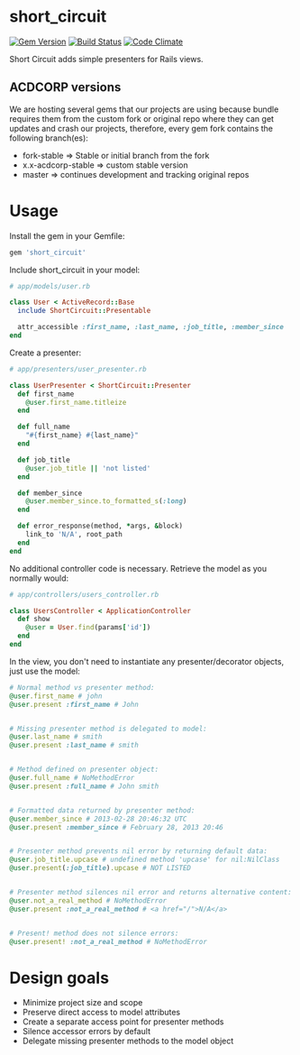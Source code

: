 short_circuit
=============

[![Gem Version](https://badge.fury.io/rb/short_circuit.png)](http://badge.fury.io/rb/short_circuit) [![Build Status](https://travis-ci.org/jpruetting/short_circuit.png?branch=master)](https://travis-ci.org/jpruetting/short_circuit) [![Code Climate](https://codeclimate.com/github/jpruetting/short_circuit.png)](https://codeclimate.com/github/jpruetting/short_circuit)

Short Circuit adds simple presenters for Rails views.

## ACDCORP versions
We are hosting several gems that our projects are using because bundle requires
them from the custom fork or original repo where they can get updates and crash our
projects, therefore, every gem fork contains the following branch(es):

  * fork-stable => Stable or initial branch from the fork
  * x.x-acdcorp-stable => custom stable version
  * master => continues development and tracking original repos


Usage
======

Install the gem in your Gemfile:

```ruby
gem 'short_circuit'
```

Include short_circuit in your model:

```ruby
# app/models/user.rb

class User < ActiveRecord::Base
  include ShortCircuit::Presentable

  attr_accessible :first_name, :last_name, :job_title, :member_since
end
```

Create a presenter:

```ruby
# app/presenters/user_presenter.rb

class UserPresenter < ShortCircuit::Presenter
  def first_name
    @user.first_name.titleize
  end

  def full_name
    "#{first_name} #{last_name}"
  end

  def job_title
    @user.job_title || 'not listed'
  end

  def member_since
    @user.member_since.to_formatted_s(:long)
  end

  def error_response(method, *args, &block)
    link_to 'N/A', root_path
  end
end
```

No additional controller code is necessary. Retrieve the model as you normally would:

```ruby
# app/controllers/users_controller.rb

class UsersController < ApplicationController
  def show
    @user = User.find(params['id'])
  end
end
```

In the view, you don't need to instantiate any presenter/decorator objects, just use the model:

```ruby
# Normal method vs presenter method:
@user.first_name # john
@user.present :first_name # John


# Missing presenter method is delegated to model:
@user.last_name # smith
@user.present :last_name # smith


# Method defined on presenter object:
@user.full_name # NoMethodError
@user.present :full_name # John smith


# Formatted data returned by presenter method:
@user.member_since # 2013-02-28 20:46:32 UTC
@user.present :member_since # February 28, 2013 20:46


# Presenter method prevents nil error by returning default data:
@user.job_title.upcase # undefined method 'upcase' for nil:NilClass
@user.present(:job_title).upcase # NOT LISTED


# Presenter method silences nil error and returns alternative content:
@user.not_a_real_method # NoMethodError
@user.present :not_a_real_method # <a href="/">N/A</a>


# Present! method does not silence errors:
@user.present! :not_a_real_method # NoMethodError
```

Design goals
============
* Minimize project size and scope
* Preserve direct access to model attributes
* Create a separate access point for presenter methods
* Silence accessor errors by default
* Delegate missing presenter methods to the model object
